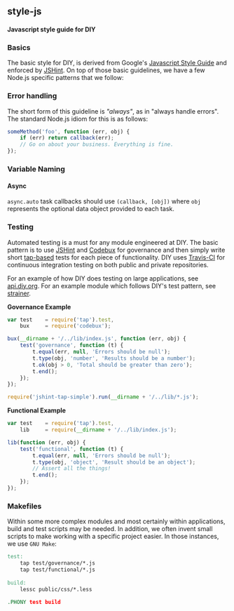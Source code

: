 ## style-js
#### Javascript style guide for DIY

### Basics
The basic style for DIY, is derived from Google's [Javascript Style Guide](http://google-styleguide.googlecode.com/svn/trunk/javascriptguide.xml) and enforced by [JSHint](http://www.jshint.com/). On top of those basic guidelines, we have a few Node.js specific patterns that we follow:

### Error handling
The short form of this guideline is *"always"*, as in "always handle errors". The standard Node.js idiom for this is as follows:
```javascript
someMethod('foo', function (err, obj) {
    if (err) return callback(err);
    // Go on about your business. Everything is fine.
});
```

### Variable Naming

#### Async

`async.auto` task callbacks should use `(callback, [obj])` where `obj` represents the optional data object provided 
to each task.

### Testing
Automated testing is a must for any module engineered at DIY. The basic pattern is to use [JSHint](http://www.jshint.com/) and [Codebux](https://github.com/substack/codebux) for governance and then simply write short [tap-based](https://github.com/isaacs/node-tap) tests for each piece of functionality. DIY uses [Travis-CI](https://travis-ci.org) for continuous integration testing on both public and private repositories.

For an example of how DIY does testing on large applications, see [api.diy.org](https://github.com/diy/api.diy.org). For an example module which follows DIY's test pattern, see [strainer](https://github.com/thisandagain/strainer).

**Governance Example**
```javascript
var test    = require('tap').test,
    bux     = require('codebux');

bux(__dirname + '/../lib/index.js', function (err, obj) {
    test('governance', function (t) {
        t.equal(err, null, 'Errors should be null');
        t.type(obj, 'number', 'Results should be a number');
        t.ok(obj > 0, 'Total should be greater than zero');
        t.end();
    });
});
```

```javascript
require('jshint-tap-simple').run(__dirname + '/../lib/*.js');
```

**Functional Example**
```javascript
var test    = require('tap').test,
    lib     = require(__dirname + '/../lib/index.js');

lib(function (err, obj) {
    test('functional', function (t) {
        t.equal(err, null, 'Errors should be null');
        t.type(obj, 'object', 'Result should be an object');
        // Assert all the things!
        t.end();
    });
});
```

### Makefiles
Within some more complex modules and most certainly within applications, build and test scripts may be needed. In addition, we often invent small scripts to make working with a specific project easier. In those instances, we use `GNU Make`:
```makefile
test:
    tap test/governance/*.js
    tap test/functional/*.js
    
build:
    lessc public/css/*.less
    
.PHONY test build
```
